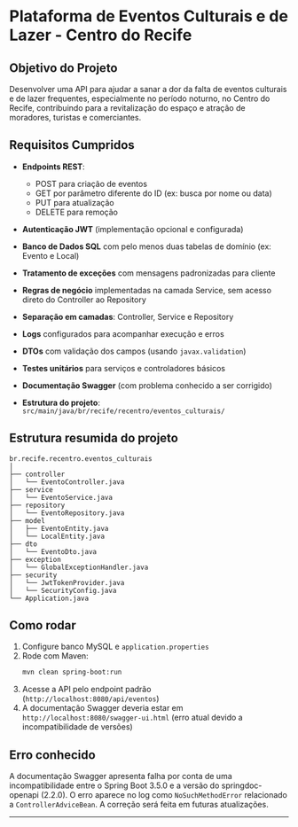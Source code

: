 
# Plataforma de Eventos Culturais e de Lazer - Centro do Recife

## Objetivo do Projeto

Desenvolver uma API para ajudar a sanar a dor da falta de eventos culturais e de lazer frequentes, especialmente no período noturno, no Centro do Recife, contribuindo para a revitalização do espaço e atração de moradores, turistas e comerciantes.

## Requisitos Cumpridos

- **Endpoints REST**:  
  - POST para criação de eventos  
  - GET por parâmetro diferente do ID (ex: busca por nome ou data)  
  - PUT para atualização  
  - DELETE para remoção  

- **Autenticação JWT** (implementação opcional e configurada)

- **Banco de Dados SQL** com pelo menos duas tabelas de domínio (ex: Evento e Local)

- **Tratamento de exceções** com mensagens padronizadas para cliente

- **Regras de negócio** implementadas na camada Service, sem acesso direto do Controller ao Repository

- **Separação em camadas**: Controller, Service e Repository

- **Logs** configurados para acompanhar execução e erros

- **DTOs** com validação dos campos (usando `javax.validation`)

- **Testes unitários** para serviços e controladores básicos

- **Documentação Swagger** (com problema conhecido a ser corrigido)

- **Estrutura do projeto**:  
  `src/main/java/br/recife/recentro/eventos_culturais/`

## Estrutura resumida do projeto

```
br.recife.recentro.eventos_culturais
│
├── controller
│   └── EventoController.java
├── service
│   └── EventoService.java
├── repository
│   └── EventoRepository.java
├── model
│   ├── EventoEntity.java
│   └── LocalEntity.java
├── dto
│   └── EventoDto.java
├── exception
│   └── GlobalExceptionHandler.java
├── security
│   └── JwtTokenProvider.java
│   └── SecurityConfig.java
└── Application.java
```

## Como rodar

1. Configure banco MySQL e `application.properties`
2. Rode com Maven:  
   ```bash
   mvn clean spring-boot:run
   ```  
3. Acesse a API pelo endpoint padrão (`http://localhost:8080/api/eventos`)  
4. A documentação Swagger deveria estar em `http://localhost:8080/swagger-ui.html` (erro atual devido a incompatibilidade de versões)

## Erro conhecido

A documentação Swagger apresenta falha por conta de uma incompatibilidade entre o Spring Boot 3.5.0 e a versão do springdoc-openapi (2.2.0). O erro aparece no log como `NoSuchMethodError` relacionado a `ControllerAdviceBean`. A correção será feita em futuras atualizações.

---


